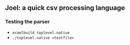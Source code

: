 ## Joel: a quick csv processing language

### Testing the parser

- ``ocamlbuild toplevel.native``
- ``./toplevel.native <testfile>``